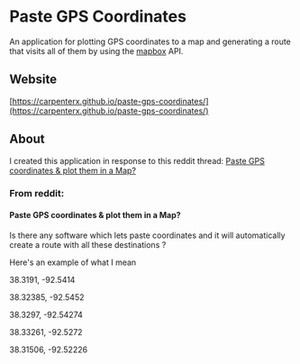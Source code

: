 # Paste GPS Coordinates

An application for plotting GPS coordinates to a map and generating a route that visits all of them by using the [mapbox](https://www.mapbox.com/) API.

## Website

[https://carpenterx.github.io/paste-gps-coordinates/](https://carpenterx.github.io/paste-gps-coordinates/)

## About

I created this application in response to this reddit thread: [Paste GPS coordinates & plot them in a Map?](https://www.reddit.com/r/software/comments/tk9xak/paste_gps_coordinates_plot_them_in_a_map/)

### From reddit:

#### Paste GPS coordinates & plot them in a Map?

Is there any software which lets paste coordinates and it will automatically create a route with all these destinations ?

Here's an example of what I mean

38.3191, -92.5414

38.32385, -92.5452

38.3297, -92.54274

38.33261, -92.5272

38.31506, -92.52226
